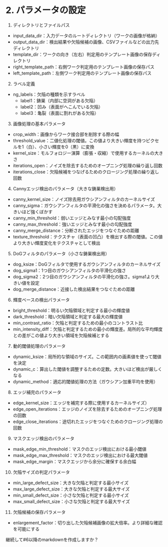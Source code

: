 # 2. パラメータの設定

1. ディレクトリとファイルパス
  - input_data_dir：入力データのルートディレクトリ（ワークの画像が格納）
  - output_data_dir：検出結果や欠陥候補の画像、CSVファイルなどの出力先ディレクトリ
  - template_dir：ワークの向き（左右）判定用のテンプレート画像の保存ディレクトリ
  - right_template_path：右側ワーク判定用のテンプレート画像の保存パス
  - left_template_path：左側ワーク判定用のテンプレート画像の保存パス

2. ラベル定義
  - ng_labels：欠陥の種類を示すラベル
    * label1：鋳巣（内部に空洞がある欠陥）
    * label2：凹み（表面がへこんでいる欠陥）
    * label3：亀裂（表面に割れがある欠陥）

3. 画像処理の基本パラメータ
  - crop_width：画像からワーク接合部を削除する際の幅
  - threshold_value：二値化処理の閾値。この値より大きい輝度を持つピクセルを1（白）、小さい輝度を0（黒）に変換
  - kernel_size：モルフォロジー演算（膨張・収縮）で使用するカーネルの大きさ
  - iterations_open：ノイズを除去するためのオープニング処理の繰り返し回数
  - iterations_close：欠陥候補をつなげるためのクロージング処理の繰り返し回数

4. Cannyエッジ検出のパラメータ（大きな鋳巣検出用）
  - canny_kernel_size：ノイズ除去用ガウシアンフィルタのカーネルサイズ
  - canny_sigma：ガウシアンフィルタの平滑化の強さを決めるパラメータ。大きいほど強くぼかす
  - canny_min_threshold：弱いエッジとみなす最小の勾配強度
  - canny_max_threshold：強いエッジとみなす最小の勾配強度
  - canny_merge_distance：分断されたエッジをつなぐための距離
  - texture_threshold：テクスチャ（表面の凹凸）を検出する際の閾値。この値より大きい輝度変化をテクスチャとして検出

5. DoGフィルタのパラメータ（小さな鋳巣検出用）
  - dog_ksize：DoGフィルタで使用するガウシアンフィルタのカーネルサイズ
  - dog_sigma1：1つ目のガウシアンフィルタの平滑化の強さ
  - dog_sigma2：2つ目のガウシアンフィルタの平滑化の強さ。sigma1より大きい値を設定
  - dog_merge_distance：近接した検出結果をつなぐための距離

6. 輝度ベースの検出パラメータ
  - bright_threshold：明るい欠陥領域と判定する最小の輝度値
  - dark_threshold：暗い欠陥領域と判定する最大の輝度値
  - min_contrast_ratio：欠陥と判定するための最小のコントラスト比
  - min_intensity_diff：欠陥と判定するための最小の輝度差。局所的な平均輝度との差がこの値より大きい領域を欠陥候補とする

7. 動的閾値処理のパラメータ
  - dynamic_ksize：局所的な領域のサイズ。この範囲内の画素値を使って閾値を決定
  - dynamic_c：算出した閾値を調整するための定数。大きいほど検出が厳しくなる
  - dynamic_method：適応的閾値処理の方法（ガウシアン加重平均を使用）

8. エッジ補完のパラメータ
  - edge_kernel_size：エッジを補完する際に使用するカーネルサイズ）
  - edge_open_iterations：エッジのノイズを除去するためのオープニング処理の回数
  - edge_close_iterations：途切れたエッジをつなぐためのクロージング処理の回数

9. マスクエッジ検出のパラメータ
  - mask_edge_min_threshold：マスクのエッジ検出における最小閾値
  - mask_edge_max_threshold：マスクのエッジ検出における最大閾値
  - mask_edge_margin：マスクエッジから余分に確保する余白幅

10. 欠陥サイズの判定パラメータ
  - min_large_defect_size：大きな欠陥と判定する最小サイズ
  - max_large_defect_size：大きな欠陥と判定する最大サイズ
  - min_small_defect_size：小さな欠陥と判定する最小サイズ
  - max_small_defect_size：小さな欠陥と判定する最大サイズ

11. 欠陥候補の保存パラメータ
  - enlargement_factor：切り出した欠陥候補画像の拡大倍率。より詳細な確認を可能にする

継続して#6以降のmarkdownを作成しますか？
